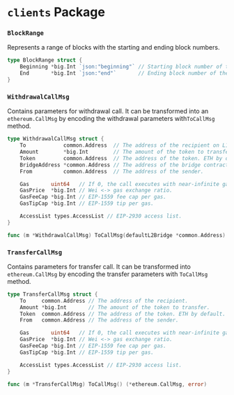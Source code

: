 # `clients` Package

### `BlockRange`

Represents a range of blocks with the starting and ending block numbers.

```go
type BlockRange struct {
	Beginning *big.Int `json:"beginning"` // Starting block number of the range.
	End       *big.Int `json:"end"`       // Ending block number of the range.
}
```

### `WithdrawalCallMsg`

Contains parameters for withdrawal call. It can be transformed into an `ethereum.CallMsg` by
encoding the withdrawal parameters with`ToCallMsg` method.

```go
type WithdrawalCallMsg struct {
	To            common.Address  // The address of the recipient on L1.
	Amount        *big.Int        // The amount of the token to transfer.
	Token         common.Address  // The address of the token. ETH by default.
	BridgeAddress *common.Address // The address of the bridge contract to be used.
	From          common.Address  // The address of the sender.

	Gas       uint64   // If 0, the call executes with near-infinite gas.
	GasPrice  *big.Int // Wei <-> gas exchange ratio.
	GasFeeCap *big.Int // EIP-1559 fee cap per gas.
	GasTipCap *big.Int // EIP-1559 tip per gas.

	AccessList types.AccessList // EIP-2930 access list.
}

func (m *WithdrawalCallMsg) ToCallMsg(defaultL2Bridge *common.Address) (*ethereum.CallMsg, error)
```

### `TransferCallMsg`

Contains parameters for transfer call. It can be transformed into `ethereum.CallMsg` by encoding
the transfer parameters with `ToCallMsg` method.

```go
type TransferCallMsg struct {
	To     common.Address // The address of the recipient.
	Amount *big.Int       // The amount of the token to transfer.
	Token  common.Address // The address of the token. ETH by default.
	From   common.Address // The address of the sender.

	Gas       uint64   // If 0, the call executes with near-infinite gas.
	GasPrice  *big.Int // Wei <-> gas exchange ratio.
	GasFeeCap *big.Int // EIP-1559 fee cap per gas.
	GasTipCap *big.Int // EIP-1559 tip per gas.

	AccessList types.AccessList // EIP-2930 access list.
}

func (m *TransferCallMsg) ToCallMsg() (*ethereum.CallMsg, error)
```
